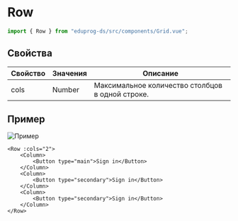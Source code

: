 # Row

```js
import { Row } from "eduprog-ds/src/components/Grid.vue";
```

## Свойства

| Свойство | Значения | Описание                                         |
| -------- | -------- | ------------------------------------------------ |
| cols     | Number   | Максимальное количество столбцов в одной строке. |

## Пример

![Пример](https://i.imgur.com/BriCISU.png)

```vue
<Row :cols="2">
    <Column>
        <Button type="main">Sign in</Button>
    </Column>
    <Column>
        <Button type="secondary">Sign in</Button>
    </Column>
    <Column>
        <Button type="secondary">Sign in</Button>
    </Column>
</Row>
```
